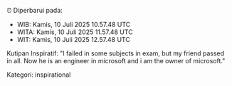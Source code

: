 ⏰ Diperbarui pada:
- WIB: Kamis, 10 Juli 2025 10.57.48 UTC
- WITA: Kamis, 10 Juli 2025 11.57.48 UTC
- WIT: Kamis, 10 Juli 2025 12.57.48 UTC

Kutipan Inspiratif:
"I failed in some subjects in exam, but my friend passed in all. Now he is an engineer in microsoft and i am the owner of microsoft."


Kategori: inspirational

